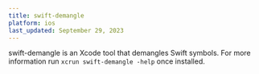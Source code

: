 ```yaml
---
title: swift-demangle
platform: ios
last_updated: September 29, 2023
---
```


swift-demangle is an Xcode tool that demangles Swift symbols. For more information run `xcrun swift-demangle -help` once installed.
